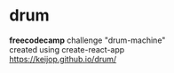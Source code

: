 # drum  
**freecodecamp** challenge "drum-machine"   
created using create-react-app   
https://keijop.github.io/drum/
